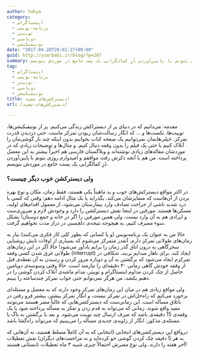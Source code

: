 ```yaml
---
author: Yahya
category:
  - اینستاگرام
  - برنامه-نویسی
  - توییتر
  - دوپامین
  - نوتیفیکیشن
date: "2017-04-28T20:01:27+00:00"
guid: http://ysarbabi.ir/blog/?p=267
summary: مقدمه:‌ می‌دانیم که در دنیای پر از دیستراکش زندگی می‌کنیم. پر از نوتیفیکیشن‌ها، توییت‌ها، تکست‌ها و … که انگار رسالت‌شان ربودن تمرکز ماست. حتی دزدیدن قدرت تمرکز. خیلی‌هایمان نمی‌توانیم یک صفحه کتاب بخوانیم بدون اینکه چند بار گوشی‌مان را آنلاک کنیم یا حتی یک فیلم را بدون وقفه دنبال کنیم. و مثال‌ها و توضیحات زیادی که در موردشان مقاله‌های زیادی نوشته‌اند و وبلاگستان فارسی هم اخیراً بیشتر به این معضل پرداخته است. من هم با آنچه ذکرش رفت موافقم و امیدوارم روزی بتونم با پایین‌آوردن دُزِ کمالگرایی یک پست جامع در موردش بنویسم.
tag:
  - اینستاگرام
  - برنامه-نویسی
  - توییتر
  - دوپامین
  - نوتیفیکیشن
title: دیسترکشن‌های مفید!
url: /دیسترکشن‌های-مفید/

---
```

مقدمه:‌ می‌دانیم که در دنیای پر از دیستراکش زندگی می‌کنیم. پر از نوتیفیکیشن‌ها، توییت‌ها، تکست‌ها و … که انگار رسالت‌شان ربودن تمرکز ماست. حتی دزدیدن قدرت تمرکز. خیلی‌هایمان نمی‌توانیم یک صفحه کتاب بخوانیم بدون اینکه چند بار گوشی‌مان را آنلاک کنیم یا حتی یک فیلم را بدون وقفه دنبال کنیم. و مثال‌ها و توضیحات زیادی که در موردشان مقاله‌های زیادی نوشته‌اند و وبلاگستان فارسی هم اخیراً بیشتر به این معضل پرداخته است. من هم با آنچه ذکرش رفت موافقم و امیدوارم روزی بتونم با پایین‌آوردن دُزِ کمالگرایی یک پست جامع در موردش بنویسم.

### ولی دیسترکشن خوب دیگر چیست؟

در‌ اکثر مواقع دیسترکش‌های خوب و بد ماهیتاً یکی هستند، فقط زمان، مکان و نوع بهره بردن از آن‌هاست که متمایزشان می‌کند. بگذراید با یک مثال ادامه دهم: وقتی که کسی با درد شدید ناشی از جراحت تصادف وارد بیمارستان می‌شود، از معمول اقدام‌های اولیه، مسکن‌ها هستند. مورفین در اینجا نقش دیسترکشن را دارد و وجودش لازم و ضروری‌ست و ایرادی هم به آن وارد نیست. ولی همین مورفین را اگر در خانه و جمع دوستان! بشکل سوء مصرف کنیم، به هیچوجه نتیجه‌ی دلچسبی در دراز مدت نخواهیم گرفت.

حالا من به عنوان یک برنامه‌نویس (و یا کسانی که بطور کلی کار فکری می‌کنند) نیاز به زمان‌های طولانی تمرکز دارم، آنقدر متمرکز می‌شوم که بسیاری از اوقات تابش روشنایی سحرگاهی به درون اتاق گذر زمان را برایم یاد‌آور می‌شود! حالا اگر در این زمان‌های طولانی غرق شدن کسی وقفه (interrupt) ایجاد کند، برای ناهار صدایم بزنند، شکافی در تمرکزم ایجاد می‌شود که برگشتن به آن و دوباره مرور کردن و رسیدن به آن نقطه‌‌ی قبل از وقفه خودش گاهی زمانی ۳۰ دقیقه‌ای را نیازمند است. حالا وقتی وسوسه‌ی دوپامینِ‌ حاصل از چک کردن مداوم اینستاگرام و توییتر، مدام ماشه‌ی آنلاک کردن گوشی را در ذهنم بکشد، من هرگز نمی‌توانم حتی خواب تمرکز چندساعته را ببینم.

ولی مواقع زیادی هم در میان این زمان‌های تمرکز وجود دارند که به معضل و مسئله‌ای برخورد می‌کنم که راه‌حل‌اش در تمرکز نیست، و انگار تمرکز بیشتر، بیشتر فرو رفتن در باتلاق مسأله است. این زمانی‌ست که دیسترکشن‌هایی که غالباً مضر هستند می‌تونند مفید واقع شوند. زمانی که می‌تواند به قدم زدن و تفکر به مسأله پرداخته شود یا یک وقفه‌ی 15 دقیقه‌ی باشد که صرف ارسال چند توییت می‌شود. و بعد با برگشتن به باگ یا مسئله‌ی مذکور، انگار از زاویه‌ی جدیدی مسأله را می‌بینیم که می‌تواند راه‌گشا باشد.

در‌واقع این دیسترکشن‌های انتخابی (انتخابی که به آن کاملاً مسلط هستید، نه آن‌هایی که به هر 5 دقیقه چک کردن گوشی خو کرده‌اید و نه مزاحمت‌های دیگران) نقش تعطیلات آخر هفته را دارند. ولی نوع مضرش احتمالاً چیزی شبیه ۳ ماه تعطیلات تابستانی هستند!
